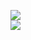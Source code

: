 [![](https://img.shields.io/badge/Made%20With-Github%20Spray-lightgrey.svg?style=for-the-badge&logo=github)](https://github.com/Annihil/github-spray#24211)  
[![](https://i.imgur.com/2DrTn0Z.gif)](https://github.com/Annihil/github-spray)